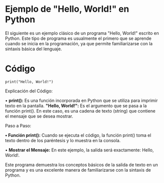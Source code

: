 # Ejemplo de "Hello, World!" en Python

El siguiente es un ejemplo clásico de un programa "Hello, World!" escrito en Python. Este tipo de programa es usualmente el primero que se aprende cuando se inicia en la programación, ya que permite familiarizarse con la sintaxis básica del lenguaje.

# Código

    print("Hello, World!")

Explicación del Código:

• __print():__ Es una función incorporada en Python que se utiliza para imprimir texto en la pantalla. __"Hello, World!":__ Es el argumento que se pasa a la función print(). En este caso, es una cadena de texto (string) que contiene el mensaje que se desea mostrar.

Paso a Paso:

__• Función print():__ Cuando se ejecuta el código, la función print() toma el texto dentro de los paréntesis y lo muestra en la consola.

• __Mostrar el Mensaje:__ En este ejemplo, la salida será exactamente: Hello, World!.

Este programa demuestra los conceptos básicos de la salida de texto en un programa y es una excelente manera de familiarizarse con la sintaxis de Python.